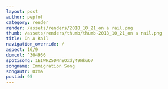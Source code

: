 ```yaml
---
layout: post
author: pepfof
category: render
render: /assets/renders/2018_10_21_on a rail.png
thumb: /assets/renders/thumb/thumb-2018_10_21_on a rail.png
title: On A Rail
navigation_override: /
aspect: 16/9
domcol: ^304956
spotisong: 1EIWHZ5DNnEOxdy49Wku67
songname: Immigration Song
songautr: Ozma
postid: 95
---
```


<!--USER BEGIN 1-->

<!--USER END 1-->

<!--more-->
<!--USER BEGIN 2-->

<!--USER END 2-->

